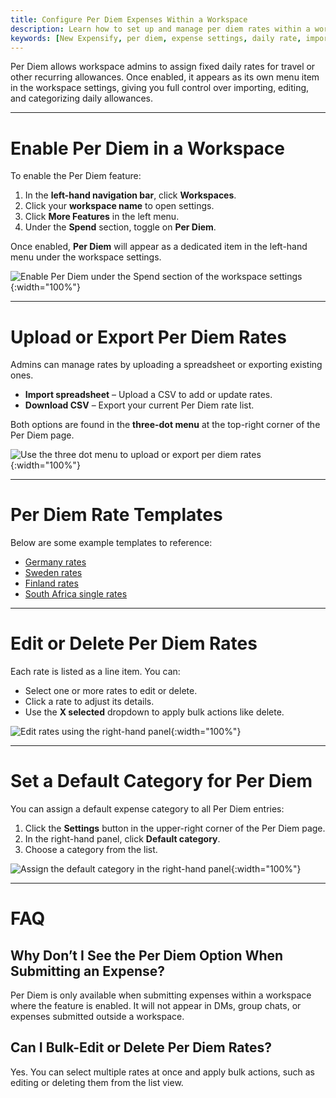 ```yaml
---
title: Configure Per Diem Expenses Within a Workspace
description: Learn how to set up and manage per diem rates within a workspace in New Expensify.
keywords: [New Expensify, per diem, expense settings, daily rate, import per diem, configure per diem, edit per diem rates]
---
```



Per Diem allows workspace admins to assign fixed daily rates for travel or other recurring allowances. Once enabled, it appears as its own menu item in the workspace settings, giving you full control over importing, editing, and categorizing daily allowances.

---

# Enable Per Diem in a Workspace

To enable the Per Diem feature:

1. In the **left-hand navigation bar**, click **Workspaces**.
2. Click your **workspace name** to open settings.
3. Click **More Features** in the left menu.
4. Under the **Spend** section, toggle on **Per Diem**.

Once enabled, **Per Diem** will appear as a dedicated item in the left-hand menu under the workspace settings.

![Enable Per Diem under the Spend section of the workspace settings]({{site.url}}/assets/images/perdiem_01.png){:width="100%"}

---
  
# Upload or Export Per Diem Rates

Admins can manage rates by uploading a spreadsheet or exporting existing ones.

- **Import spreadsheet** – Upload a CSV to add or update rates.
- **Download CSV** – Export your current Per Diem rate list.

Both options are found in the **three-dot menu** at the top-right corner of the Per Diem page.

![Use the three dot menu to upload or export per diem rates]({{site.url}}/assets/images/perdiem_02.png){:width="100%"}
  
---

# Per Diem Rate Templates

Below are some example templates to reference:

- [Germany rates]({{site.url}}/assets/Files/Germany-per-diem.csv)
- [Sweden rates]({{site.url}}/assets/Files/Sweden-per-diem.csv)
- [Finland rates]({{site.url}}/assets/Files/Finland-per-diem.csv)
- [South Africa single rates]({{site.url}}/assets/Files/South-Africa-per-diem.csv)

---

# Edit or Delete Per Diem Rates

Each rate is listed as a line item. You can:

- Select one or more rates to edit or delete.
- Click a rate to adjust its details.
- Use the **X selected** dropdown to apply bulk actions like delete.

![Edit rates using the right-hand panel]({{site.url}}/assets/images/perdiem_03.png){:width="100%"}

---

# Set a Default Category for Per Diem

You can assign a default expense category to all Per Diem entries:

1. Click the **Settings** button in the upper-right corner of the Per Diem page.
2. In the right-hand panel, click **Default category**.
3. Choose a category from the list.

![Assign the default category in the right-hand panel]({{site.url}}/assets/images/perdiem_04.png){:width="100%"}

---

# FAQ

## Why Don’t I See the Per Diem Option When Submitting an Expense?

Per Diem is only available when submitting expenses within a workspace where the feature is enabled. It will not appear in DMs, group chats, or expenses submitted outside a workspace.

## Can I Bulk-Edit or Delete Per Diem Rates?

Yes. You can select multiple rates at once and apply bulk actions, such as editing or deleting them from the list view.

